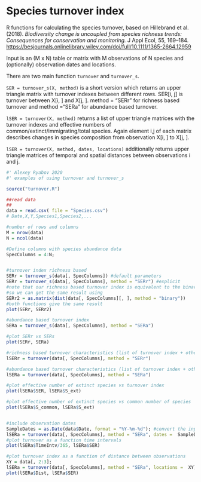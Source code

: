 # Species turnover index
R functions for calculating the species turnover, based on Hillebrand et al. (2018). *Biodiversity change is uncoupled from species richness trends: Consequences for conservation and monitoring.* J Appl Ecol, 55, 169–184. https://besjournals.onlinelibrary.wiley.com/doi/full/10.1111/1365-2664.12959

Input is an (M x N) table or matrix with M observations of N species and (optionally) observation dates and locations.

There are two main function  `turnover` and `turnover_s`.

`SER = turnover_s(X, method)` is a short version which returns an upper triangle matrix with turnover indexes between different rows. SER[i, j] is turnover between X[i, ] and X[j, ]. 
method = “SERr” for richness based turnover and method =“SERa” for abundance based turnover.

`lSER = turnover(X, method)` returns a list of upper triangle matrices with the turnover indexes and  effective numbers of common/extinct/immigrating/total species. Again element i,j of each matrix describes changes in species composition from observation X[i, ] to X[j, ].

`lSER = turnover(X, method, dates, locations)` additionally returns upper triangle matrices of temporal and spatial distances between observations i and j.



```R
#' Alexey Ryabov 2020
#' examples of using turnover and turnover_s

source("turnover.R")

##read data
##
data = read.csv( file = "Species.csv")
# Date,X,Y,Species1,Species2,...

#number of rows and columns
M = nrow(data)
N = ncol(data)

#Define columns with species abundance data
SpecColumns = 4:N;


#turnover index richness based 
SERr = turnover_s(data[, SpecColumns]) #default parameters
SERr = turnover_s(data[, SpecColumns], method = "SERr") #explicit
#note that our richness based turnover index is equivalent to the binary distance in R
#so we can get the same result using 
SERr2 = as.matrix(dist(data[, SpecColumns][, ], method = "binary"))
#both functions give the same result
plot(SERr, SERr2)

#abundance based turnover index 
SERa = turnover_s(data[, SpecColumns], method = "SERa")

#plot SERr vs SERs
plot(SERr, SERa)

#richness based turnover characteristics (list of turnover index + other metrics)
lSERr = turnover(data[, SpecColumns], method = "SERr") 

#abundance based turnover characteristics (list of turnover index + other metrics) 
lSERa = turnover(data[, SpecColumns], method = "SERa")

#plot effective number of extinct species vs turnover index
plot(lSERa$SER, lSERa$S_ext)

#plot effective number of extinct species vs common number of species
plot(lSERa$S_common, lSERa$S_ext)


#include observation dates
SampleDates = as.Date(data$Date, format = "%Y-%m-%d"); #convert the input dates from string into class "date"
lSERa = turnover(data[, SpecColumns], method = "SERa", dates =  SampleDates)
#plot turnover as a function time intervals
plot(lSERa$TimeIntv/365, lSERa$SER)

#plot turnover index as a function of distance between observations
XY = data[, 2:3]; 
lSERa = turnover(data[, SpecColumns], method = "SERa", locations =  XY)
plot(lSERa$Dist, lSERa$SER)


```
